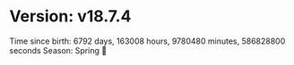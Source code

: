 # Version: v18.7.4
Time since birth: 6792 days, 163008 hours, 9780480 minutes, 586828800 seconds
Season: Spring 🌸
